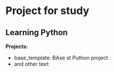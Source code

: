 # Project for study

## Learning Python 

**Projects:**
- base_template:
   BAse st Puthon project
- and other text:
